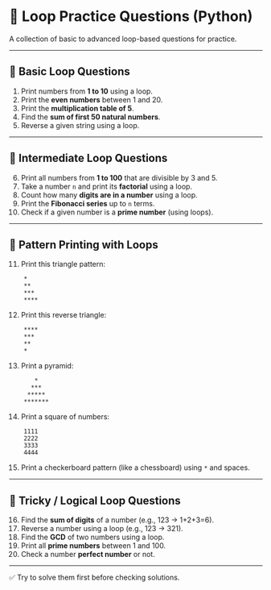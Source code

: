 # 🔄 Loop Practice Questions (Python)

A collection of basic to advanced loop-based questions for practice.

---

## 🔹 Basic Loop Questions

1.  Print numbers from **1 to 10** using a loop.
2.  Print the **even numbers** between 1 and 20.
3.  Print the **multiplication table of 5**.
4.  Find the **sum of first 50 natural numbers**.
5.  Reverse a given string using a loop.

---

## 🔹 Intermediate Loop Questions

6.  Print all numbers from **1 to 100** that are divisible by 3 and 5.
7.  Take a number `n` and print its **factorial** using a loop.
8.  Count how many **digits are in a number** using a loop.
9.  Print the **Fibonacci series** up to `n` terms.
10. Check if a given number is a **prime number** (using loops).

---

## 🔹 Pattern Printing with Loops

11. Print this triangle pattern:

```
    *
    **
    ***
    ****
```
12. Print this reverse triangle:

```
    ****
    ***
    **
    *
```
13. Print a pyramid:
```
       *
      ***
     *****
    *******
```
14. Print a square of numbers:

```
    1111
    2222
    3333
    4444
```
15. Print a checkerboard pattern (like a chessboard) using `*` and
    spaces.

---

## 🔹 Tricky / Logical Loop Questions

16. Find the **sum of digits** of a number (e.g., 123 → 1+2+3=6).
17. Reverse a number using a loop (e.g., 123 → 321).
18. Find the **GCD** of two numbers using a loop.
19. Print all **prime numbers** between 1 and 100.
20. Check a number **perfect number** or not.

---

✅ Try to solve them first before checking solutions.
